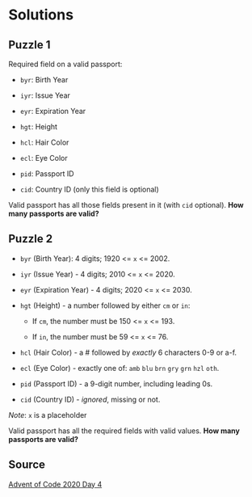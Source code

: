 # Solutions

## Puzzle 1

Required field on a valid passport:

- `byr`: Birth Year

- `iyr`: Issue Year

- `eyr`: Expiration Year

- `hgt`: Height

- `hcl`: Hair Color

- `ecl`: Eye Color

- `pid`: Passport ID

- `cid`: Country ID (only this field is optional)

Valid passport has all those fields present in it (with `cid` optional). **How many passports are valid?**

## Puzzle 2

- `byr` (Birth Year): 4 digits; 1920 <= `x` <= 2002.

- `iyr` (Issue Year) - 4 digits; 2010 <= `x` <= 2020.

- `eyr` (Expiration Year) - 4 digits; 2020 <= `x` <= 2030.

- `hgt` (Height) - a number followed by either `cm` or `in`:

  - If `cm`, the number must be 150 <= `x` <= 193.

  - If `in`, the number must be 59 <= `x` <= 76.

- `hcl` (Hair Color) - a # followed by *exactly* 6 characters 0-9 or a-f.

- `ecl` (Eye Color) - exactly one of: `amb` `blu` `brn` `gry` `grn` `hzl` `oth`.

- `pid` (Passport ID) - a 9-digit number, including leading 0s.

- `cid` (Country ID) - *ignored*, missing or not.

*Note*: `x` is a placeholder

Valid passport has all the required fields with valid values. **How many passports are valid?**

## Source

[Advent of Code 2020 Day 4](https://adventofcode.com/2020/day/4 "AoC 2020 Day 4")
